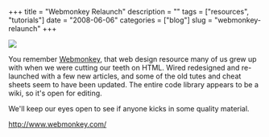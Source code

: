 +++
title = "Webmonkey Relaunch"
description = ""
tags = ["resources", "tutorials"]
date = "2008-06-06"
categories = ["blog"]
slug = "webmonkey-relaunch"
+++



  <div class="notebook-screenshot"><a href="http://www.webmonkey.com/"><img src="http://media.konigi.com/bluga/wt48493adf074ff.jpg"/></a></div><p>You remember <a href="http://www.webmonkey.com/">Webmonkey</a>, that web design resource many of us grew up with when we were cutting our teeth on HTML. Wired redesigned and re-launched with a few new articles, and some of the old tutes and cheat sheets seem to have been updated. The entire code library appears to be a wiki, so it's open for editing. </p>
<p>We'll keep our eyes open to see if anyone kicks in some quality material.</p>
    
  <a href="http://www.webmonkey.com/">http://www.webmonkey.com/</a>
